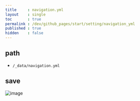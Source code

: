 ```yaml
---
title     : navigation.yml
layout    : single
toc       : true
permalink : /dev/github_pages/start/setting/navigation_yml
published : true
hidden    : false
---
```


<head>
  <base target="_blank">
</head>



## path

- `/_data/navigation.yml`



## save

![image](https://user-images.githubusercontent.com/92285528/143728088-5d60a93d-4768-44ca-b048-9618a1d8d33c.png)
